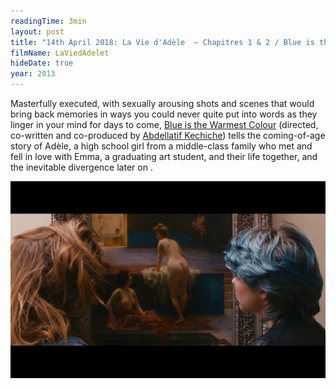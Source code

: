 ```yaml
---
readingTime: 3min
layout: post
title: "14th April 2018: La Vie d'Adèle  – Chapitres 1 & 2 / Blue is the Warmest Colour (2013)"
filmName: LaViedAdelet
hideDate: true
year: 2013
---
```

Masterfully executed, with sexually arousing shots and scenes that would bring back memories in ways you could never quite put into words as they linger in your mind for days to come, [Blue is the Warmest Colour](https://www.rottentomatoes.com/m/blue_is_the_warmest_color/) (directed, co-written and co-produced by [Abdellatif Kechiche](https://en.wikipedia.org/wiki/Abdellatif_Kechiche)) tells the coming-of-age story of Adèle, a high school girl from a middle-class family who met and fell in love with Emma, a graduating art student, and their life together, and the inevitable divergence later on  .

<img src="/img/LaViedAdelet.png">
